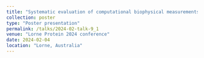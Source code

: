 ```yaml
---
title: "Systematic evaluation of computational biophysical measurements of missense mutations in the absence of experimental structures"
collection: poster
type: "Poster presentation"
permalink: /talks/2024-02-talk-9_1
venue: "Lorne Protein 2024 conference"
date: 2024-02-04
location: "Lorne, Australia"
---
```


<p></p>

<object data="/files/lorne2024_benchmark_qishengpan_poster.pdf" type="application/pdf" width="841px" height="1250px"></object>


